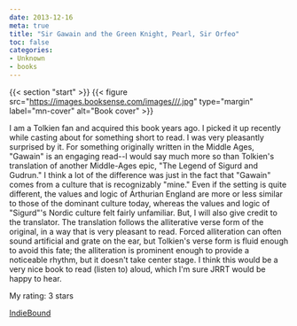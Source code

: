 ```yaml
---
date: 2013-12-16
meta: true
title: "Sir Gawain and the Green Knight, Pearl, Sir Orfeo"
toc: false
categories:
- Unknown
- books
---
```


{{< section "start" >}}
{{< figure src="https://images.booksense.com/images///.jpg" type="margin" label="mn-cover" alt="Book cover" >}}

I am a Tolkien fan and acquired this book years ago. I picked it up recently while casting about for something short to read. I was very pleasantly surprised by it. For something originally written in the Middle Ages, "Gawain" is an engaging read--I would say much more so than Tolkien's translation of another Middle-Ages epic, "The Legend of Sigurd and Gudrun." I think a lot of the difference was just in the fact that "Gawain" comes from a culture that is recognizably "mine." Even if the setting is quite different, the values and logic of Arthurian England are more or less similar to those of the dominant culture today, whereas the values and logic of "Sigurd"'s Nordic culture felt fairly unfamiliar. But, I will also give credit to the translator. The translation follows the alliterative verse form of the original, in a way that is very pleasant to read. Forced alliteration can often sound artificial and grate on the ear, but Tolkien's verse form is fluid enough to avoid this fate; the alliteration is prominent enough to provide a noticeable rhythm, but it doesn't take center stage. I think this would be a very nice book to read (listen to) aloud, which I'm sure JRRT would be happy to hear.

My rating: 3 stars  

[IndieBound](https://www.indiebound.org/book/)
